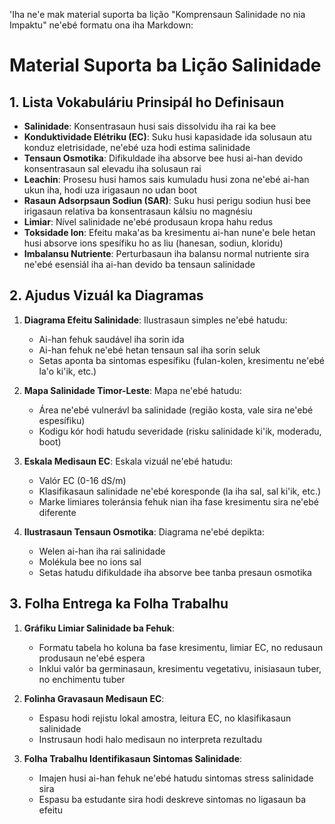'Iha ne'e mak material suporta ba lição "Komprensaun Salinidade no nia Impaktu" ne'ebé formatu ona iha Markdown:

# Material Suporta ba Lição Salinidade

## 1. Lista Vokabuláriu Prinsipál ho Definisaun

- **Salinidade**: Konsentrasaun husi sais dissolvidu iha rai ka bee
- **Konduktividade Elétriku (EC)**: Suku husi kapasidade ida solusaun atu konduz eletrisidade, ne'ebé uza hodi estima salinidade
- **Tensaun Osmotika**: Difikuldade iha absorve bee husi ai-han devido konsentrasaun sal elevadu iha solusaun rai
- **Leachin**: Prosesu husi hamos sais kumuladu husi zona ne'ebé ai-han ukun iha, hodi uza irigasaun no udan boot
- **Rasaun Adsorpsaun Sodiun (SAR)**: Suku husi perigu sodiun husi bee irigasaun relativa ba konsentrasaun kálsiu no magnésiu
- **Limiar**: Nível salinidade ne'ebé produsaun kropa hahu redus
- **Toksidade Ion**: Efeitu maka'as ba kresimentu ai-han nune'e bele hetan husi absorve ions spesífiku ho as liu (hanesan, sodiun, kloridu)
- **Imbalansu Nutriente**: Perturbasaun iha balansu normal nutriente sira ne'ebé esensiál iha ai-han devido ba tensaun salinidade

## 2. Ajudus Vizuál ka Diagramas

1. **Diagrama Efeitu Salinidade**: Ilustrasaun simples ne'ebé hatudu:
   - Ai-han fehuk saudável iha sorin ida
   - Ai-han fehuk ne'ebé hetan tensaun sal iha sorin seluk
   - Setas aponta ba sintomas espesífiku (fulan-kolen, kresimentu ne'ebé la'o ki'ik, etc.)

2. **Mapa Salinidade Timor-Leste**: Mapa ne'ebé hatudu:
   - Área ne'ebé vulnerávl ba salinidade (região kosta, vale sira ne'ebé espesífiku)
   - Kodigu kór hodi hatudu severidade (risku salinidade ki'ik, moderadu, boot)

3. **Eskala Medisaun EC**: Eskala vizuál ne'ebé hatudu:
   - Valór EC (0-16 dS/m)
   - Klasifikasaun salinidade ne'ebé koresponde (la iha sal, sal ki'ik, etc.)
   - Marke limiares toleránsia fehuk nian iha fase kresimentu sira ne'ebé diferente

4. **Ilustrasaun Tensaun Osmotika**: Diagrama ne'ebé depikta:
   - Welen ai-han iha rai salinidade
   - Molékula bee no ions sal
   - Setas hatudu difikuldade iha absorve bee tanba presaun osmotika

## 3. Folha Entrega ka Folha Trabalhu

1. **Gráfiku Limiar Salinidade ba Fehuk**:
   - Formatu tabela ho koluna ba fase kresimentu, limiar EC, no redusaun produsaun ne'ebé espera
   - Inklui valór ba germinasaun, kresimentu vegetativu, inisiasaun tuber, no enchimentu tuber

2. **Folinha Gravasaun Medisaun EC**:
   - Espasu hodi rejistu lokal amostra, leitura EC, no klasifikasaun salinidade
   - Instrusaun hodi halo medisaun no interpreta rezultadu

3. **Folha Trabalhu Identifikasaun Sintomas Salinidade**:
   - Imajen husi ai-han fehuk ne'ebé hatudu sintomas stress salinidade sira
   - Espasu ba estudante sira hodi deskreve sintomas no ligasaun ba efeitu